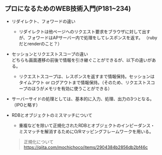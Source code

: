 ## プロになるためのWEB技術入門(P181~234)
- リダイレクト、フォワードの違い
    - リダイレクトは他ページへのリクエスト要求をブラウザに対して出すが、フォワードはAPサーバー内で処理をしてレスポンスを返す。
（rubyだとrenderのこと？）


- セッションとリクエストスコープの違い  
どちらも画面遷移の前後で情報を引き継ぐことができるが、以下の違いがある。
    - リクエストスコープは、レスポンスを返すまで情報保持。セッションはタイムアウト or ログアウトまで情報保持。（そのため、リクエストスコープのほうがメモリを有効に使うことができる）


- サーバーサイドの処理としては、基本的に入力、処理、出力の3つとなる。（IPOと略す）


- RDBとオブジェクトのミスマッチについて
  - 重複などを除いて正規化されたRDBとオブジェクトのインピーダンス・ミスマッチを解消するためにO/Rマッピングフレームワークを用いる。

  > 正規化について
  > https://qiita.com/mochichoco/items/2904384b2856db2bf46c
